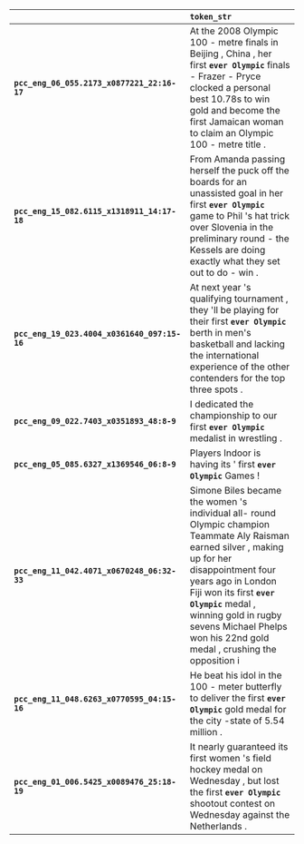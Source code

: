|                                              | `token_str`                                                                                                                                                                                                                                                                                                          |
|:---------------------------------------------|:---------------------------------------------------------------------------------------------------------------------------------------------------------------------------------------------------------------------------------------------------------------------------------------------------------------------|
| **`pcc_eng_06_055.2173_x0877221_22:16-17`**  | At the 2008 Olympic 100 - metre finals in Beijing , China , her first __`ever Olympic`__ finals - Frazer - Pryce clocked a personal best 10.78s to win gold and become the first Jamaican woman to claim an Olympic 100 - metre title .                                                                              |
| **`pcc_eng_15_082.6115_x1318911_14:17-18`**  | From Amanda passing herself the puck off the boards for an unassisted goal in her first __`ever Olympic`__ game to Phil 's hat trick over Slovenia in the preliminary round - the Kessels are doing exactly what they set out to do - win .                                                                          |
| **`pcc_eng_19_023.4004_x0361640_097:15-16`** | At next year 's qualifying tournament , they 'll be playing for their first __`ever Olympic`__ berth in men's basketball and lacking the international experience of the other contenders for the top three spots .                                                                                                  |
| **`pcc_eng_09_022.7403_x0351893_48:8-9`**    | I dedicated the championship to our first __`ever Olympic`__ medalist in wrestling .                                                                                                                                                                                                                                 |
| **`pcc_eng_05_085.6327_x1369546_06:8-9`**    | Players Indoor is having its ' first __`ever Olympic`__ Games !                                                                                                                                                                                                                                                      |
| **`pcc_eng_11_042.4071_x0670248_06:32-33`**  | Simone Biles became the women 's individual all- round Olympic champion Teammate Aly Raisman earned silver , making up for her disappointment four years ago in London Fiji won its first __`ever Olympic`__ medal , winning gold in rugby sevens Michael Phelps won his 22nd gold medal , crushing the opposition i |
| **`pcc_eng_11_048.6263_x0770595_04:15-16`**  | He beat his idol in the 100 - meter butterfly to deliver the first __`ever Olympic`__ gold medal for the city -state of 5.54 million .                                                                                                                                                                               |
| **`pcc_eng_01_006.5425_x0089476_25:18-19`**  | It nearly guaranteed its first women 's field hockey medal on Wednesday , but lost the first __`ever Olympic`__ shootout contest on Wednesday against the Netherlands .                                                                                                                                              |